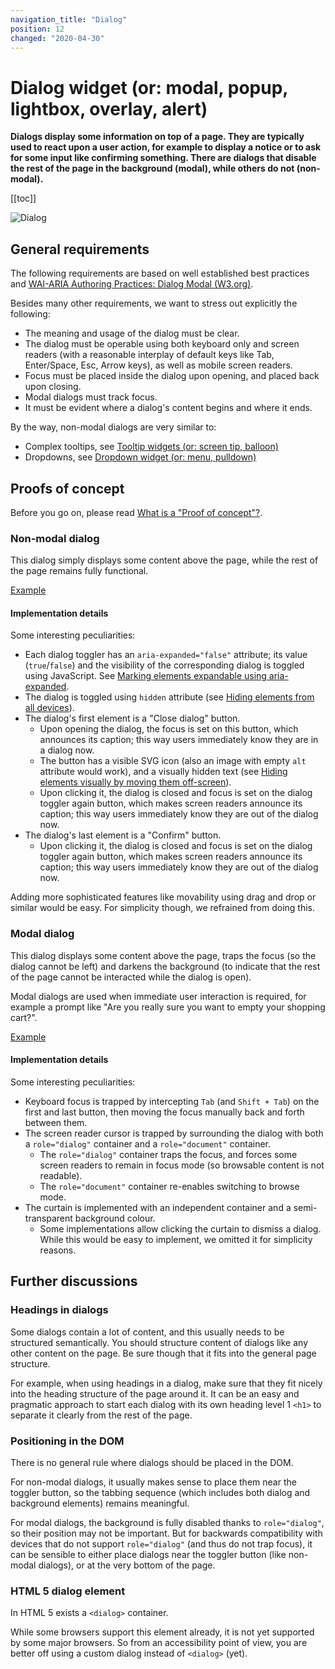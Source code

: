 ```yaml
---
navigation_title: "Dialog"
position: 12
changed: "2020-04-30"
---
```


# Dialog widget (or: modal, popup, lightbox, overlay, alert)

**Dialogs display some information on top of a page. They are typically used to react upon a user action, for example to display a notice or to ask for some input like confirming something. There are dialogs that disable the rest of the page in the background (modal), while others do not (non-modal).**

[[toc]]

![Dialog](_media/dialog.png)

## General requirements

The following requirements are based on well established best practices and [WAI-ARIA Authoring Practices: Dialog Modal (W3.org)](https://www.w3.org/TR/wai-aria-practices/#dialog_modal).

Besides many other requirements, we want to stress out explicitly the following:

- The meaning and usage of the dialog must be clear.
- The dialog must be operable using both keyboard only and screen readers (with a reasonable interplay of default keys like Tab, Enter/Space, Esc, Arrow keys), as well as mobile screen readers.
- Focus must be placed inside the dialog upon opening, and placed back upon closing.
- Modal dialogs must track focus.
- It must be evident where a dialog's content begins and where it ends.

By the way, non-modal dialogs are very similar to:

- Complex tooltips, see [Tooltip widgets (or: screen tip, balloon)](/examples/widgets/tooltips)
- Dropdowns, see [Dropdown widget (or: menu, pulldown)](/examples/widgets/dropdown)

## Proofs of concept

Before you go on, please read [What is a "Proof of concept"?](/examples/widgets/proof-of-concept).

### Non-modal dialog

This dialog simply displays some content above the page, while the rest of the page remains fully functional.

[Example](_examples/non-modal-dialog)

#### Implementation details

Some interesting peculiarities:

- Each dialog toggler has an `aria-expanded="false"` attribute; its value (`true`/`false`) and the visibility of the corresponding dialog is toggled using JavaScript. See [Marking elements expandable using aria-expanded](/examples/sensible-aria-usage/expanded).
- The dialog is toggled using `hidden` attribute (see [Hiding elements from all devices](/examples/hiding-elements/from-all-devices)).
- The dialog's first element is a "Close dialog" button.
    - Upon opening the dialog, the focus is set on this button, which announces its caption; this way users immediately know they are in a dialog now.
    - The button has a visible SVG icon (also an image with empty `alt` attribute would work), and a visually hidden text (see [Hiding elements visually by moving them off-screen](/examples/hiding-elements/visually)).
    - Upon clicking it, the dialog is closed and focus is set on the dialog toggler again button, which makes screen readers announce its caption; this way users immediately know they are out of the dialog now.
- The dialog's last element is a "Confirm" button.
    - Upon clicking it, the dialog is closed and focus is set on the dialog toggler again button, which makes screen readers announce its caption; this way users immediately know they are out of the dialog now.

Adding more sophisticated features like movability using drag and drop or similar would be easy. For simplicity though, we refrained from doing this.

### Modal dialog

This dialog displays some content above the page, traps the focus (so the dialog cannot be left) and darkens the background (to indicate that the rest of the page cannot be interacted while the dialog is open).

Modal dialogs are used when immediate user interaction is required, for example a prompt like "Are you really sure you want to empty your shopping cart?".

[Example](_examples/modal-dialog)

#### Implementation details

Some interesting peculiarities:

- Keyboard focus is trapped by intercepting `Tab` (and `Shift + Tab`) on the first and last button, then moving the focus manually back and forth between them.
- The screen reader cursor is trapped by surrounding the dialog with both a `role="dialog"` container and a `role="document"` container.
    - The `role="dialog"` container traps the focus, and forces some screen readers to remain in focus mode (so browsable content is not readable).
    - The `role="document"` container re-enables switching to browse mode.
- The curtain is implemented with an independent container and a semi-transparent background colour.
    - Some implementations allow clicking the curtain to dismiss a dialog. While this would be easy to implement, we omitted it for simplicity reasons.

## Further discussions

### Headings in dialogs

Some dialogs contain a lot of content, and this usually needs to be structured semantically. You should structure content of dialogs like any other content on the page. Be sure though that it fits into the general page structure.

For example, when using headings in a dialog, make sure that they fit nicely into the heading structure of the page around it. It can be an easy and pragmatic approach to start each dialog with its own heading level 1 `<h1>` to separate it clearly from the rest of the page.

### Positioning in the DOM

There is no general rule where dialogs should be placed in the DOM.

For non-modal dialogs, it usually makes sense to place them near the toggler button, so the tabbing sequence (which includes both dialog and background elements) remains meaningful.

For modal dialogs, the background is fully disabled thanks to `role="dialog"`, so their position may not be important. But for backwards compatibility with devices that do not support `role="dialog"` (and thus do not trap focus), it can be sensible to either place dialogs near the toggler button (like non-modal dialogs), or at the very bottom of the page.

### HTML 5 dialog element

In HTML 5 exists a `<dialog>` container.

While some browsers support this element already, it is not yet supported by some major browsers. So from an accessibility point of view, you are better off using a custom dialog instead of `<dialog>` (yet).
